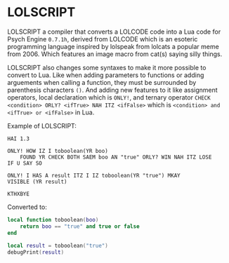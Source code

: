 # LOLSCRIPT
LOLSCRIPT a compiler that converts a LOLCODE code into a Lua code for Psych Engine `0.7.1h`, derived from LOLCODE which is an esoteric programming language inspired by lolspeak from lolcats a popular meme from 2006. Which features an image macro from cat(s) saying silly things.

LOLSCRIPT also changes some syntaxes to make it more possible to convert to Lua. Like when adding parameters to functions or adding arguements when calling a function, they must be surrounded by parenthesis characters `()`. And adding new features to it like assignment operators, local declaration which is `ONLY!`, and ternary operator `CHECK <condition> ORLY? <ifTrue> NAH ITZ <ifFalse>` which is `<condition> and <ifTrue> or <ifFalse>` in Lua.

Example of LOLSCRIPT:
```lolcode
HAI 1.3

ONLY! HOW IZ I toboolean(YR boo)
    FOUND YR CHECK BOTH SAEM boo AN "true" ORLY? WIN NAH ITZ LOSE
IF U SAY SO
 
ONLY! I HAS A result ITZ I IZ toboolean(YR "true") MKAY
VISIBLE (YR result)

KTHXBYE
```

Converted to:
```lua
local function toboolean(boo)
    return boo == "true" and true or false
end
 
local result = toboolean("true")
debugPrint(result)
```